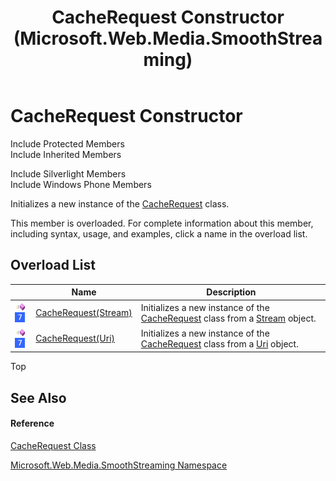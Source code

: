 ﻿---
title: CacheRequest Constructor  (Microsoft.Web.Media.SmoothStreaming)
TOCTitle: CacheRequest Constructor
ms:assetid: Overload:Microsoft.Web.Media.SmoothStreaming.CacheRequest.#ctor
ms:mtpsurl: https://msdn.microsoft.com/en-us/library/microsoft.web.media.smoothstreaming.cacherequest.cacherequest(v=VS.95)
ms:contentKeyID: 46307715
ms.date: 05/31/2012
mtps_version: v=VS.95
f1_keywords:
- Microsoft.Web.Media.SmoothStreaming.CacheRequest.#ctor
- Microsoft.Web.Media.SmoothStreaming.CacheRequest.CacheRequest
dev_langs:
- CSharp
- JScript
- VB
- FSharp
---

# CacheRequest Constructor

Include Protected Members  
Include Inherited Members  

Include Silverlight Members  
Include Windows Phone Members  

Initializes a new instance of the [CacheRequest](cacherequest-class-microsoft-web-media-smoothstreaming_1.md) class.

This member is overloaded. For complete information about this member, including syntax, usage, and examples, click a name in the overload list.

## Overload List

<table>
<thead>
<tr class="header">
<th> </th>
<th>Name</th>
<th>Description</th>
</tr>
</thead>
<tbody>
<tr class="odd">
<td><img src="images/Dd565996.pubmethod(en-us,VS.90).gif" title="Public method" alt="Public method" /> <img src="images/Ee532579.slMobile(VS.95).gif" title="Supported by Windows Phone" alt="Supported by Windows Phone" /></td>
<td><a href="cacherequest-constructor-stream-microsoft-web-media-smoothstreaming_1.md">CacheRequest(Stream)</a></td>
<td>Initializes a new instance of the <a href="cacherequest-class-microsoft-web-media-smoothstreaming_1.md">CacheRequest</a> class from a <a href="https://msdn.microsoft.com/en-us/library/8f86tw9e(v=vs.95)">Stream</a> object.</td>
</tr>
<tr class="even">
<td><img src="images/Dd565996.pubmethod(en-us,VS.90).gif" title="Public method" alt="Public method" /> <img src="images/Ee532579.slMobile(VS.95).gif" title="Supported by Windows Phone" alt="Supported by Windows Phone" /></td>
<td><a href="cacherequest-constructor-uri-microsoft-web-media-smoothstreaming_1.md">CacheRequest(Uri)</a></td>
<td>Initializes a new instance of the <a href="cacherequest-class-microsoft-web-media-smoothstreaming_1.md">CacheRequest</a> class from a <a href="https://msdn.microsoft.com/en-us/library/txt7706a(v=vs.95)">Uri</a> object.</td>
</tr>
</tbody>
</table>


Top

## See Also

#### Reference

[CacheRequest Class](cacherequest-class-microsoft-web-media-smoothstreaming_1.md)

[Microsoft.Web.Media.SmoothStreaming Namespace](microsoft-web-media-smoothstreaming-namespace_1.md)


